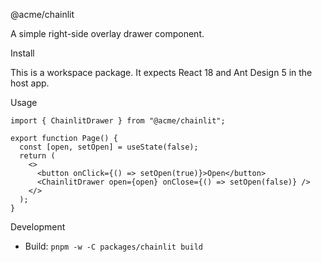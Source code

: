 @acme/chainlit

A simple right-side overlay drawer component.

Install

This is a workspace package. It expects React 18 and Ant Design 5 in the host app.

Usage

```tsx
import { ChainlitDrawer } from "@acme/chainlit";

export function Page() {
  const [open, setOpen] = useState(false);
  return (
    <>
      <button onClick={() => setOpen(true)}>Open</button>
      <ChainlitDrawer open={open} onClose={() => setOpen(false)} />
    </>
  );
}
```

Development

- Build: `pnpm -w -C packages/chainlit build`


